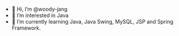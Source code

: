 - 👋 Hi, I’m @woody-jang
- 👀 I’m interested in Java
- 🌱 I’m currently learning Java, Java Swing, MySQL, JSP and Spring Framework.

<!---
woody-jang/Java_Practice is a ✨ special ✨ repository because its `README.md` (this file) appears on your GitHub profile.
You can click the Preview link to take a look at your changes.
--->
